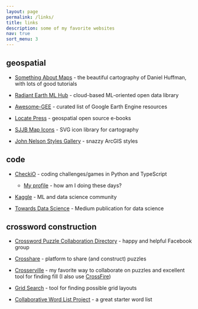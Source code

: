 ```yaml
---
layout: page
permalink: /links/
title: links
description: some of my favorite websites
nav: true
sort_menu: 3
---
```


## <i class='far fa-map'></i> geospatial

- [Something About Maps](https://somethingaboutmaps.wordpress.com/) - the beautiful cartography of Daniel Huffman, with lots of good tutorials

- [Radiant Earth ML Hub](https://www.radiant.earth/mlhub/) - cloud-based ML-oriented open data library

- [Awesome-GEE](https://awesome.geemap.org/) - curated list of Google Earth Engine resources

- [Locate Press](https://locatepress.com/books) - geospatial open source e-books

- [SJJB Map Icons](http://www.sjjb.co.uk/mapicons/introduction) - SVG icon library for cartography

- [John Nelson Styles Gallery](https://esri-styles.maps.arcgis.com/home/gallery.html?view=grid&sortOrder=desc&sortField=relevance&searchTerm=John%20Nelson) - snazzy ArcGIS styles

## <i class='fas fa-code'></i> code
- [CheckiO](https://checkio.org/) - coding challenges/games in Python and TypeScript 
    - [My profile](https://py.checkio.org/user/russell.vinegar/) - how am I doing these days?

- [Kaggle](https://www.kaggle.com/) - ML and data science community

- [Towards Data Science](https://towardsdatascience.com/) - Medium publication for data science

## <i class='fas fa-drafting-compass'></i> crossword construction

- [Crossword Puzzle Collaboration Directory](https://www.facebook.com/groups/1515117638602016/permalink/1990702721043503) - happy and helpful Facebook group

- [Crosshare](https://crosshare.org/) - platform to share (and construct) puzzles

- [Crosserville](https://www.crosserville.com/) - my favorite way to collaborate on puzzles and excellent tool for finding fill (I also use [CrossFire](http://beekeeperlabs.com/crossfire/))

- [Grid Search](https://ugleh.com/gridsearch/) - tool for finding possible grid layouts

- [Collaborative Word List Project](http://www.alexboisvert.com/xwordlist/) - a great starter word list

